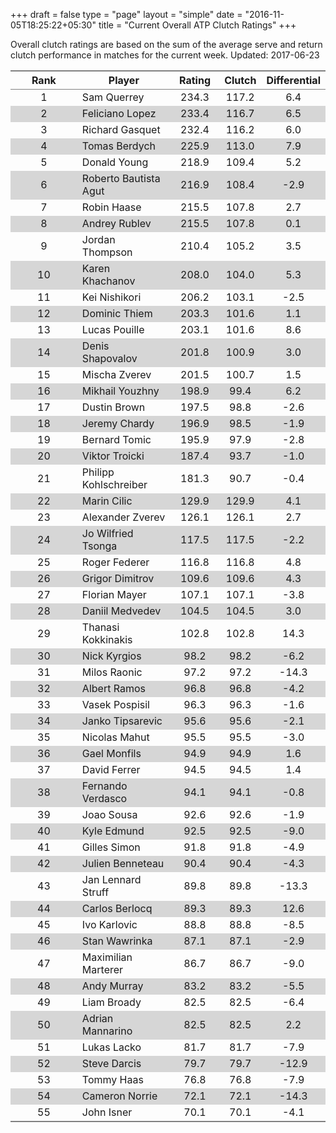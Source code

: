 +++
draft = false
type = "page" 
layout = "simple"
date = "2016-11-05T18:25:22+05:30"
title = "Current Overall ATP Clutch Ratings"
+++


Overall clutch ratings are based on the sum of the average serve and return clutch performance in matches for the current week. Updated: 2017-06-23


<table class='gmisc_table' style='border-collapse: collapse; margin-top: 1em; margin-bottom: 1em;' >
<thead>
<tr>
<th style='border-bottom: 1px solid grey; border-top: 2px solid grey; text-align: center;'>Rank</th>
<th style='border-bottom: 1px solid grey; border-top: 2px solid grey; text-align: center;'>Player</th>
<th style='border-bottom: 1px solid grey; border-top: 2px solid grey; text-align: center;'>Rating</th>
<th style='border-bottom: 1px solid grey; border-top: 2px solid grey; text-align: center;'>Clutch</th>
<th style='border-bottom: 1px solid grey; border-top: 2px solid grey; text-align: center;'>Differential</th>
</tr>
</thead>
<tbody>
<tr>
<td style='width:40%; text-align: center;'>1</td>
<td style='width:40%; text-align: left;'>Sam Querrey</td>
<td style='width:40%; text-align: center;'>234.3</td>
<td style='width:40%; text-align: center;'>117.2</td>
<td style='width:40%; text-align: center;'>6.4</td>
</tr>
<tr style='background-color: #d6d6d6;'>
<td style='width:40%; background-color: #d6d6d6; text-align: center;'>2</td>
<td style='width:40%; background-color: #d6d6d6; text-align: left;'>Feliciano Lopez</td>
<td style='width:40%; background-color: #d6d6d6; text-align: center;'>233.4</td>
<td style='width:40%; background-color: #d6d6d6; text-align: center;'>116.7</td>
<td style='width:40%; background-color: #d6d6d6; text-align: center;'>6.5</td>
</tr>
<tr>
<td style='width:40%; text-align: center;'>3</td>
<td style='width:40%; text-align: left;'>Richard Gasquet</td>
<td style='width:40%; text-align: center;'>232.4</td>
<td style='width:40%; text-align: center;'>116.2</td>
<td style='width:40%; text-align: center;'>6.0</td>
</tr>
<tr style='background-color: #d6d6d6;'>
<td style='width:40%; background-color: #d6d6d6; text-align: center;'>4</td>
<td style='width:40%; background-color: #d6d6d6; text-align: left;'>Tomas Berdych</td>
<td style='width:40%; background-color: #d6d6d6; text-align: center;'>225.9</td>
<td style='width:40%; background-color: #d6d6d6; text-align: center;'>113.0</td>
<td style='width:40%; background-color: #d6d6d6; text-align: center;'>7.9</td>
</tr>
<tr>
<td style='width:40%; text-align: center;'>5</td>
<td style='width:40%; text-align: left;'>Donald Young</td>
<td style='width:40%; text-align: center;'>218.9</td>
<td style='width:40%; text-align: center;'>109.4</td>
<td style='width:40%; text-align: center;'>5.2</td>
</tr>
<tr style='background-color: #d6d6d6;'>
<td style='width:40%; background-color: #d6d6d6; text-align: center;'>6</td>
<td style='width:40%; background-color: #d6d6d6; text-align: left;'>Roberto Bautista Agut</td>
<td style='width:40%; background-color: #d6d6d6; text-align: center;'>216.9</td>
<td style='width:40%; background-color: #d6d6d6; text-align: center;'>108.4</td>
<td style='width:40%; background-color: #d6d6d6; text-align: center;'>-2.9</td>
</tr>
<tr>
<td style='width:40%; text-align: center;'>7</td>
<td style='width:40%; text-align: left;'>Robin Haase</td>
<td style='width:40%; text-align: center;'>215.5</td>
<td style='width:40%; text-align: center;'>107.8</td>
<td style='width:40%; text-align: center;'>2.7</td>
</tr>
<tr style='background-color: #d6d6d6;'>
<td style='width:40%; background-color: #d6d6d6; text-align: center;'>8</td>
<td style='width:40%; background-color: #d6d6d6; text-align: left;'>Andrey Rublev</td>
<td style='width:40%; background-color: #d6d6d6; text-align: center;'>215.5</td>
<td style='width:40%; background-color: #d6d6d6; text-align: center;'>107.8</td>
<td style='width:40%; background-color: #d6d6d6; text-align: center;'>0.1</td>
</tr>
<tr>
<td style='width:40%; text-align: center;'>9</td>
<td style='width:40%; text-align: left;'>Jordan Thompson</td>
<td style='width:40%; text-align: center;'>210.4</td>
<td style='width:40%; text-align: center;'>105.2</td>
<td style='width:40%; text-align: center;'>3.5</td>
</tr>
<tr style='background-color: #d6d6d6;'>
<td style='width:40%; background-color: #d6d6d6; text-align: center;'>10</td>
<td style='width:40%; background-color: #d6d6d6; text-align: left;'>Karen Khachanov</td>
<td style='width:40%; background-color: #d6d6d6; text-align: center;'>208.0</td>
<td style='width:40%; background-color: #d6d6d6; text-align: center;'>104.0</td>
<td style='width:40%; background-color: #d6d6d6; text-align: center;'>5.3</td>
</tr>
<tr>
<td style='width:40%; text-align: center;'>11</td>
<td style='width:40%; text-align: left;'>Kei Nishikori</td>
<td style='width:40%; text-align: center;'>206.2</td>
<td style='width:40%; text-align: center;'>103.1</td>
<td style='width:40%; text-align: center;'>-2.5</td>
</tr>
<tr style='background-color: #d6d6d6;'>
<td style='width:40%; background-color: #d6d6d6; text-align: center;'>12</td>
<td style='width:40%; background-color: #d6d6d6; text-align: left;'>Dominic Thiem</td>
<td style='width:40%; background-color: #d6d6d6; text-align: center;'>203.3</td>
<td style='width:40%; background-color: #d6d6d6; text-align: center;'>101.6</td>
<td style='width:40%; background-color: #d6d6d6; text-align: center;'>1.1</td>
</tr>
<tr>
<td style='width:40%; text-align: center;'>13</td>
<td style='width:40%; text-align: left;'>Lucas Pouille</td>
<td style='width:40%; text-align: center;'>203.1</td>
<td style='width:40%; text-align: center;'>101.6</td>
<td style='width:40%; text-align: center;'>8.6</td>
</tr>
<tr style='background-color: #d6d6d6;'>
<td style='width:40%; background-color: #d6d6d6; text-align: center;'>14</td>
<td style='width:40%; background-color: #d6d6d6; text-align: left;'>Denis Shapovalov</td>
<td style='width:40%; background-color: #d6d6d6; text-align: center;'>201.8</td>
<td style='width:40%; background-color: #d6d6d6; text-align: center;'>100.9</td>
<td style='width:40%; background-color: #d6d6d6; text-align: center;'>3.0</td>
</tr>
<tr>
<td style='width:40%; text-align: center;'>15</td>
<td style='width:40%; text-align: left;'>Mischa Zverev</td>
<td style='width:40%; text-align: center;'>201.5</td>
<td style='width:40%; text-align: center;'>100.7</td>
<td style='width:40%; text-align: center;'>1.5</td>
</tr>
<tr style='background-color: #d6d6d6;'>
<td style='width:40%; background-color: #d6d6d6; text-align: center;'>16</td>
<td style='width:40%; background-color: #d6d6d6; text-align: left;'>Mikhail Youzhny</td>
<td style='width:40%; background-color: #d6d6d6; text-align: center;'>198.9</td>
<td style='width:40%; background-color: #d6d6d6; text-align: center;'>99.4</td>
<td style='width:40%; background-color: #d6d6d6; text-align: center;'>6.2</td>
</tr>
<tr>
<td style='width:40%; text-align: center;'>17</td>
<td style='width:40%; text-align: left;'>Dustin Brown</td>
<td style='width:40%; text-align: center;'>197.5</td>
<td style='width:40%; text-align: center;'>98.8</td>
<td style='width:40%; text-align: center;'>-2.6</td>
</tr>
<tr style='background-color: #d6d6d6;'>
<td style='width:40%; background-color: #d6d6d6; text-align: center;'>18</td>
<td style='width:40%; background-color: #d6d6d6; text-align: left;'>Jeremy Chardy</td>
<td style='width:40%; background-color: #d6d6d6; text-align: center;'>196.9</td>
<td style='width:40%; background-color: #d6d6d6; text-align: center;'>98.5</td>
<td style='width:40%; background-color: #d6d6d6; text-align: center;'>-1.9</td>
</tr>
<tr>
<td style='width:40%; text-align: center;'>19</td>
<td style='width:40%; text-align: left;'>Bernard Tomic</td>
<td style='width:40%; text-align: center;'>195.9</td>
<td style='width:40%; text-align: center;'>97.9</td>
<td style='width:40%; text-align: center;'>-2.8</td>
</tr>
<tr style='background-color: #d6d6d6;'>
<td style='width:40%; background-color: #d6d6d6; text-align: center;'>20</td>
<td style='width:40%; background-color: #d6d6d6; text-align: left;'>Viktor Troicki</td>
<td style='width:40%; background-color: #d6d6d6; text-align: center;'>187.4</td>
<td style='width:40%; background-color: #d6d6d6; text-align: center;'>93.7</td>
<td style='width:40%; background-color: #d6d6d6; text-align: center;'>-1.0</td>
</tr>
<tr>
<td style='width:40%; text-align: center;'>21</td>
<td style='width:40%; text-align: left;'>Philipp Kohlschreiber</td>
<td style='width:40%; text-align: center;'>181.3</td>
<td style='width:40%; text-align: center;'>90.7</td>
<td style='width:40%; text-align: center;'>-0.4</td>
</tr>
<tr style='background-color: #d6d6d6;'>
<td style='width:40%; background-color: #d6d6d6; text-align: center;'>22</td>
<td style='width:40%; background-color: #d6d6d6; text-align: left;'>Marin Cilic</td>
<td style='width:40%; background-color: #d6d6d6; text-align: center;'>129.9</td>
<td style='width:40%; background-color: #d6d6d6; text-align: center;'>129.9</td>
<td style='width:40%; background-color: #d6d6d6; text-align: center;'>4.1</td>
</tr>
<tr>
<td style='width:40%; text-align: center;'>23</td>
<td style='width:40%; text-align: left;'>Alexander Zverev</td>
<td style='width:40%; text-align: center;'>126.1</td>
<td style='width:40%; text-align: center;'>126.1</td>
<td style='width:40%; text-align: center;'>2.7</td>
</tr>
<tr style='background-color: #d6d6d6;'>
<td style='width:40%; background-color: #d6d6d6; text-align: center;'>24</td>
<td style='width:40%; background-color: #d6d6d6; text-align: left;'>Jo Wilfried Tsonga</td>
<td style='width:40%; background-color: #d6d6d6; text-align: center;'>117.5</td>
<td style='width:40%; background-color: #d6d6d6; text-align: center;'>117.5</td>
<td style='width:40%; background-color: #d6d6d6; text-align: center;'>-2.2</td>
</tr>
<tr>
<td style='width:40%; text-align: center;'>25</td>
<td style='width:40%; text-align: left;'>Roger Federer</td>
<td style='width:40%; text-align: center;'>116.8</td>
<td style='width:40%; text-align: center;'>116.8</td>
<td style='width:40%; text-align: center;'>4.8</td>
</tr>
<tr style='background-color: #d6d6d6;'>
<td style='width:40%; background-color: #d6d6d6; text-align: center;'>26</td>
<td style='width:40%; background-color: #d6d6d6; text-align: left;'>Grigor Dimitrov</td>
<td style='width:40%; background-color: #d6d6d6; text-align: center;'>109.6</td>
<td style='width:40%; background-color: #d6d6d6; text-align: center;'>109.6</td>
<td style='width:40%; background-color: #d6d6d6; text-align: center;'>4.3</td>
</tr>
<tr>
<td style='width:40%; text-align: center;'>27</td>
<td style='width:40%; text-align: left;'>Florian Mayer</td>
<td style='width:40%; text-align: center;'>107.1</td>
<td style='width:40%; text-align: center;'>107.1</td>
<td style='width:40%; text-align: center;'>-3.8</td>
</tr>
<tr style='background-color: #d6d6d6;'>
<td style='width:40%; background-color: #d6d6d6; text-align: center;'>28</td>
<td style='width:40%; background-color: #d6d6d6; text-align: left;'>Daniil Medvedev</td>
<td style='width:40%; background-color: #d6d6d6; text-align: center;'>104.5</td>
<td style='width:40%; background-color: #d6d6d6; text-align: center;'>104.5</td>
<td style='width:40%; background-color: #d6d6d6; text-align: center;'>3.0</td>
</tr>
<tr>
<td style='width:40%; text-align: center;'>29</td>
<td style='width:40%; text-align: left;'>Thanasi Kokkinakis</td>
<td style='width:40%; text-align: center;'>102.8</td>
<td style='width:40%; text-align: center;'>102.8</td>
<td style='width:40%; text-align: center;'>14.3</td>
</tr>
<tr style='background-color: #d6d6d6;'>
<td style='width:40%; background-color: #d6d6d6; text-align: center;'>30</td>
<td style='width:40%; background-color: #d6d6d6; text-align: left;'>Nick Kyrgios</td>
<td style='width:40%; background-color: #d6d6d6; text-align: center;'>98.2</td>
<td style='width:40%; background-color: #d6d6d6; text-align: center;'>98.2</td>
<td style='width:40%; background-color: #d6d6d6; text-align: center;'>-6.2</td>
</tr>
<tr>
<td style='width:40%; text-align: center;'>31</td>
<td style='width:40%; text-align: left;'>Milos Raonic</td>
<td style='width:40%; text-align: center;'>97.2</td>
<td style='width:40%; text-align: center;'>97.2</td>
<td style='width:40%; text-align: center;'>-14.3</td>
</tr>
<tr style='background-color: #d6d6d6;'>
<td style='width:40%; background-color: #d6d6d6; text-align: center;'>32</td>
<td style='width:40%; background-color: #d6d6d6; text-align: left;'>Albert Ramos</td>
<td style='width:40%; background-color: #d6d6d6; text-align: center;'>96.8</td>
<td style='width:40%; background-color: #d6d6d6; text-align: center;'>96.8</td>
<td style='width:40%; background-color: #d6d6d6; text-align: center;'>-4.2</td>
</tr>
<tr>
<td style='width:40%; text-align: center;'>33</td>
<td style='width:40%; text-align: left;'>Vasek Pospisil</td>
<td style='width:40%; text-align: center;'>96.3</td>
<td style='width:40%; text-align: center;'>96.3</td>
<td style='width:40%; text-align: center;'>-1.6</td>
</tr>
<tr style='background-color: #d6d6d6;'>
<td style='width:40%; background-color: #d6d6d6; text-align: center;'>34</td>
<td style='width:40%; background-color: #d6d6d6; text-align: left;'>Janko Tipsarevic</td>
<td style='width:40%; background-color: #d6d6d6; text-align: center;'>95.6</td>
<td style='width:40%; background-color: #d6d6d6; text-align: center;'>95.6</td>
<td style='width:40%; background-color: #d6d6d6; text-align: center;'>-2.1</td>
</tr>
<tr>
<td style='width:40%; text-align: center;'>35</td>
<td style='width:40%; text-align: left;'>Nicolas Mahut</td>
<td style='width:40%; text-align: center;'>95.5</td>
<td style='width:40%; text-align: center;'>95.5</td>
<td style='width:40%; text-align: center;'>-3.0</td>
</tr>
<tr style='background-color: #d6d6d6;'>
<td style='width:40%; background-color: #d6d6d6; text-align: center;'>36</td>
<td style='width:40%; background-color: #d6d6d6; text-align: left;'>Gael Monfils</td>
<td style='width:40%; background-color: #d6d6d6; text-align: center;'>94.9</td>
<td style='width:40%; background-color: #d6d6d6; text-align: center;'>94.9</td>
<td style='width:40%; background-color: #d6d6d6; text-align: center;'>1.6</td>
</tr>
<tr>
<td style='width:40%; text-align: center;'>37</td>
<td style='width:40%; text-align: left;'>David Ferrer</td>
<td style='width:40%; text-align: center;'>94.5</td>
<td style='width:40%; text-align: center;'>94.5</td>
<td style='width:40%; text-align: center;'>1.4</td>
</tr>
<tr style='background-color: #d6d6d6;'>
<td style='width:40%; background-color: #d6d6d6; text-align: center;'>38</td>
<td style='width:40%; background-color: #d6d6d6; text-align: left;'>Fernando Verdasco</td>
<td style='width:40%; background-color: #d6d6d6; text-align: center;'>94.1</td>
<td style='width:40%; background-color: #d6d6d6; text-align: center;'>94.1</td>
<td style='width:40%; background-color: #d6d6d6; text-align: center;'>-0.8</td>
</tr>
<tr>
<td style='width:40%; text-align: center;'>39</td>
<td style='width:40%; text-align: left;'>Joao Sousa</td>
<td style='width:40%; text-align: center;'>92.6</td>
<td style='width:40%; text-align: center;'>92.6</td>
<td style='width:40%; text-align: center;'>-1.9</td>
</tr>
<tr style='background-color: #d6d6d6;'>
<td style='width:40%; background-color: #d6d6d6; text-align: center;'>40</td>
<td style='width:40%; background-color: #d6d6d6; text-align: left;'>Kyle Edmund</td>
<td style='width:40%; background-color: #d6d6d6; text-align: center;'>92.5</td>
<td style='width:40%; background-color: #d6d6d6; text-align: center;'>92.5</td>
<td style='width:40%; background-color: #d6d6d6; text-align: center;'>-9.0</td>
</tr>
<tr>
<td style='width:40%; text-align: center;'>41</td>
<td style='width:40%; text-align: left;'>Gilles Simon</td>
<td style='width:40%; text-align: center;'>91.8</td>
<td style='width:40%; text-align: center;'>91.8</td>
<td style='width:40%; text-align: center;'>-4.9</td>
</tr>
<tr style='background-color: #d6d6d6;'>
<td style='width:40%; background-color: #d6d6d6; text-align: center;'>42</td>
<td style='width:40%; background-color: #d6d6d6; text-align: left;'>Julien Benneteau</td>
<td style='width:40%; background-color: #d6d6d6; text-align: center;'>90.4</td>
<td style='width:40%; background-color: #d6d6d6; text-align: center;'>90.4</td>
<td style='width:40%; background-color: #d6d6d6; text-align: center;'>-4.3</td>
</tr>
<tr>
<td style='width:40%; text-align: center;'>43</td>
<td style='width:40%; text-align: left;'>Jan Lennard Struff</td>
<td style='width:40%; text-align: center;'>89.8</td>
<td style='width:40%; text-align: center;'>89.8</td>
<td style='width:40%; text-align: center;'>-13.3</td>
</tr>
<tr style='background-color: #d6d6d6;'>
<td style='width:40%; background-color: #d6d6d6; text-align: center;'>44</td>
<td style='width:40%; background-color: #d6d6d6; text-align: left;'>Carlos Berlocq</td>
<td style='width:40%; background-color: #d6d6d6; text-align: center;'>89.3</td>
<td style='width:40%; background-color: #d6d6d6; text-align: center;'>89.3</td>
<td style='width:40%; background-color: #d6d6d6; text-align: center;'>12.6</td>
</tr>
<tr>
<td style='width:40%; text-align: center;'>45</td>
<td style='width:40%; text-align: left;'>Ivo Karlovic</td>
<td style='width:40%; text-align: center;'>88.8</td>
<td style='width:40%; text-align: center;'>88.8</td>
<td style='width:40%; text-align: center;'>-8.5</td>
</tr>
<tr style='background-color: #d6d6d6;'>
<td style='width:40%; background-color: #d6d6d6; text-align: center;'>46</td>
<td style='width:40%; background-color: #d6d6d6; text-align: left;'>Stan Wawrinka</td>
<td style='width:40%; background-color: #d6d6d6; text-align: center;'>87.1</td>
<td style='width:40%; background-color: #d6d6d6; text-align: center;'>87.1</td>
<td style='width:40%; background-color: #d6d6d6; text-align: center;'>-2.9</td>
</tr>
<tr>
<td style='width:40%; text-align: center;'>47</td>
<td style='width:40%; text-align: left;'>Maximilian Marterer</td>
<td style='width:40%; text-align: center;'>86.7</td>
<td style='width:40%; text-align: center;'>86.7</td>
<td style='width:40%; text-align: center;'>-9.0</td>
</tr>
<tr style='background-color: #d6d6d6;'>
<td style='width:40%; background-color: #d6d6d6; text-align: center;'>48</td>
<td style='width:40%; background-color: #d6d6d6; text-align: left;'>Andy Murray</td>
<td style='width:40%; background-color: #d6d6d6; text-align: center;'>83.2</td>
<td style='width:40%; background-color: #d6d6d6; text-align: center;'>83.2</td>
<td style='width:40%; background-color: #d6d6d6; text-align: center;'>-5.5</td>
</tr>
<tr>
<td style='width:40%; text-align: center;'>49</td>
<td style='width:40%; text-align: left;'>Liam Broady</td>
<td style='width:40%; text-align: center;'>82.5</td>
<td style='width:40%; text-align: center;'>82.5</td>
<td style='width:40%; text-align: center;'>-6.4</td>
</tr>
<tr style='background-color: #d6d6d6;'>
<td style='width:40%; background-color: #d6d6d6; text-align: center;'>50</td>
<td style='width:40%; background-color: #d6d6d6; text-align: left;'>Adrian Mannarino</td>
<td style='width:40%; background-color: #d6d6d6; text-align: center;'>82.5</td>
<td style='width:40%; background-color: #d6d6d6; text-align: center;'>82.5</td>
<td style='width:40%; background-color: #d6d6d6; text-align: center;'>2.2</td>
</tr>
<tr>
<td style='width:40%; text-align: center;'>51</td>
<td style='width:40%; text-align: left;'>Lukas Lacko</td>
<td style='width:40%; text-align: center;'>81.7</td>
<td style='width:40%; text-align: center;'>81.7</td>
<td style='width:40%; text-align: center;'>-7.9</td>
</tr>
<tr style='background-color: #d6d6d6;'>
<td style='width:40%; background-color: #d6d6d6; text-align: center;'>52</td>
<td style='width:40%; background-color: #d6d6d6; text-align: left;'>Steve Darcis</td>
<td style='width:40%; background-color: #d6d6d6; text-align: center;'>79.7</td>
<td style='width:40%; background-color: #d6d6d6; text-align: center;'>79.7</td>
<td style='width:40%; background-color: #d6d6d6; text-align: center;'>-12.9</td>
</tr>
<tr>
<td style='width:40%; text-align: center;'>53</td>
<td style='width:40%; text-align: left;'>Tommy Haas</td>
<td style='width:40%; text-align: center;'>76.8</td>
<td style='width:40%; text-align: center;'>76.8</td>
<td style='width:40%; text-align: center;'>-7.9</td>
</tr>
<tr style='background-color: #d6d6d6;'>
<td style='width:40%; background-color: #d6d6d6; text-align: center;'>54</td>
<td style='width:40%; background-color: #d6d6d6; text-align: left;'>Cameron Norrie</td>
<td style='width:40%; background-color: #d6d6d6; text-align: center;'>72.1</td>
<td style='width:40%; background-color: #d6d6d6; text-align: center;'>72.1</td>
<td style='width:40%; background-color: #d6d6d6; text-align: center;'>-14.3</td>
</tr>
<tr>
<td style='width:40%; border-bottom: 2px solid grey; text-align: center;'>55</td>
<td style='width:40%; border-bottom: 2px solid grey; text-align: left;'>John Isner</td>
<td style='width:40%; border-bottom: 2px solid grey; text-align: center;'>70.1</td>
<td style='width:40%; border-bottom: 2px solid grey; text-align: center;'>70.1</td>
<td style='width:40%; border-bottom: 2px solid grey; text-align: center;'>-4.1</td>
</tr>
</tbody>
</table>

